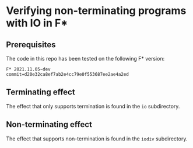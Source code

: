 Verifying non-terminating programs with IO in F*
================================================

## Prerequisites

The code in this repo has been tested on the following F* version:
```
F* 2021.11.05~dev
commit=d20e32ca8ef7ab2e4cc79e0f553687ee2ae4a2ed
```

## Terminating effect

The effect that only supports termination is found in the `io` subdirectory.

## Non-terminating effect

The effect that supports non-termination is found in the `iodiv` subdirectory.